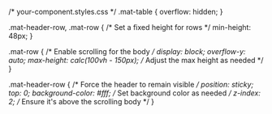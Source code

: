 /* your-component.styles.css */
.mat-table {
  overflow: hidden;
}

.mat-header-row,
.mat-row {
  /* Set a fixed height for rows */
  min-height: 48px;
}

.mat-row {
  /* Enable scrolling for the body */
  display: block;
  overflow-y: auto;
  max-height: calc(100vh - 150px); /* Adjust the max height as needed */
}

.mat-header-row {
  /* Force the header to remain visible */
  position: sticky;
  top: 0;
  background-color: #fff; /* Set background color as needed */
  z-index: 2; /* Ensure it's above the scrolling body */
}
